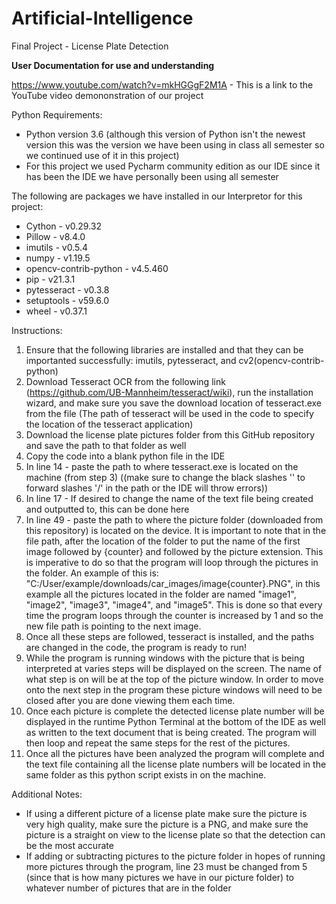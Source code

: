 # Artificial-Intelligence
Final Project - License Plate Detection

**User Documentation for use and understanding** 

https://www.youtube.com/watch?v=mkHGGgF2M1A - This is a link to the YouTube video demononstration of our project


Python Requirements:
* Python version 3.6 (although this version of Python isn't the newest version this was the version we have been using in class all semester so we continued use of it in this project)
* For this project we used Pycharm community edition as our IDE since it has been the IDE we have personally been using all semester


The following are packages we have installed in our Interpretor for this project:
* Cython - v0.29.32
* Pillow - v8.4.0
* imutils - v0.5.4
* numpy - v1.19.5
* opencv-contrib-python - v4.5.460
* pip - v21.3.1
* pytesseract - v0.3.8
* setuptools - v59.6.0
* wheel - v0.37.1


Instructions:
1. Ensure that the following libraries are installed and that they can be importanted successfully: imutils, pytesseract, and cv2(opencv-contrib-python)
3. Download Tesseract OCR from the following link (https://github.com/UB-Mannheim/tesseract/wiki), run the installation wizard, and make sure you save the download location of tesseract.exe from the file (The path of tesseract will be used in the code to specify the location of the tesseract application)
4. Download the license plate pictures folder from this GitHub repository and save the path to that folder as well
5. Copy the code into a blank python file in the IDE
6. In line 14 - paste the path to where tesseract.exe is located on the machine (from step 3) ((make sure to change the black slashes '\' to forward slashes '/' in the path or the IDE will throw errors)) 
7. In line 17 - If desired to change the name of the text file being created and outputted to, this can be done here
8. In line 49 - paste the path to where the picture folder (downloaded from this repository) is located on the device. It is important to note that in the file path, after the location of the folder to put the name of the first image followed by {counter} and followed by the picture extension. This is imperative to do so that the program will loop through the pictures in the folder. An example of this is: "C:/User/example/downloads/car_images/image{counter}.PNG", in this example all the pictures located in the folder are named "image1", "image2", "image3", "image4", and "image5". This is done so that every time the program loops through the counter is increased by 1 and so the new file path is pointing to the next image.
9. Once all these steps are followed, tesseract is installed, and the paths are changed in the code, the program is ready to run!
10. While the program is running windows with the picture that is being interpreted at varies steps will be displayed on the screen. The name of what step is on will be at the top of the picture window. In order to move onto the next step in the program these picture windows will need to be closed after you are done viewing them each time.
11. Once each picture is complete the detected license plate number will be displayed in the runtime Python Terminal at the bottom of the IDE as well as written to the text document that is being created. The program will then loop and repeat the same steps for the rest of the pictures.
12. Once all the pictures have been analyzed the program will complete and the text file containing all the license plate numbers will be located in the same folder as this python script exists in on the machine. 


Additional Notes:
* If using a different picture of a license plate make sure the picture is very high quality, make sure the picture is a PNG, and make sure the picture is a straight on view to the license plate so that the detection can be the most accurate
* If adding or subtracting pictures to the picture folder in hopes of running more pictures through the program, line 23 must be changed from 5 (since that is how many pictures we have in our picture folder) to whatever number of pictures that are in the folder

